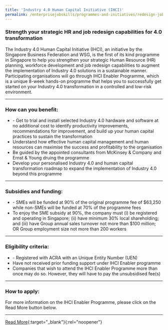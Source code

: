 ```yaml
---
title: 'Industry 4.0 Human Capital Initiative (IHCI)'
permalink: /enterprisejobskills/programmes-and-initiatives/redesign-jobs/industry-40-human-capital-initiative--ihci-/
---
```


### Strength your strategic HR and job redesign capabilities for 4.0 transformation

The Industry 4.0 Human Capital Initiative (IHCI), an initiative by the Singapore Business Federation and WSG, is the first of its kind programme in Singapore to help you strengthen your strategic Human Resource (HR) planning, workforce development and job redesign capabilities to augment the implementation of Industry 4.0 solutions in a sustainable manner. Participating organisations will go through IHCI Enabler Programme, which is a unique 8-week hands-on programme that helps you to successfully get started on your Industry 4.0 transformation in a controlled and low-risk environment.

---

### How can you benefit:

<ul><li>- Get to trial and install selected Industry 4.0 hardware and software at no additional cost to identify productivity improvements, recommendations for improvement, and build up your human capital practices to sustain the transformation<br></li><li>Understand how effective human capital management and human resources can maximise the success and profitability to the organisation<br></li><li>Be guided by the appointed consultants from McKinsey & Company and Ernst & Young druing the programme<br></li><li>Develop your personalised Industry 4.0 and human capital transformation roadmap to expand the implementation of Industry 4.0 beyond this programme</li></ul>

---

### Subsidies and funding:

<ul><li>- SMEs will be funded at 90% of the original programme fee of $63,250 while non-SMEs will be funded at 70% of the programme fees<br></li><li>To enjoy the SME subsidy at 90%, the company must (i) be registered and operating in Singapore; (ii) have minimum 30% local shareholding; and (iii) have Group annual sales turnover not more than $100 million; OR Group employment size not more than 200 workers</li></ul>

---

### Eligibility criteria:

<ul><li>- Registered with ACRA with an Unique Entity Number (UEN)<br></li><li>Have not received prior funding support under IHCI Enabler programme<br></li><li>Companies that wish to attend the IHCI Enabler Programme more than once may do so. However, they will have to pay the unsubsidised fee(s)</li></ul>

---

### How to apply:

For more information on the IHCI Enabler Programme, please click on the Read More button below.

---

[Read More](https://www.wsg.gov.sg/programmes-and-initiatives/industry-4-0-human-capital-initiative-ihci.html){:target="_blank"}{:rel="noopener"}
